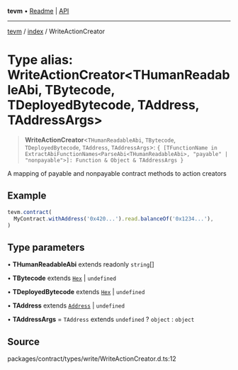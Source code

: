 **tevm** • [Readme](../../README.md) \| [API](../../modules.md)

***

[tevm](../../README.md) / [index](../README.md) / WriteActionCreator

# Type alias: WriteActionCreator\<THumanReadableAbi, TBytecode, TDeployedBytecode, TAddress, TAddressArgs\>

> **WriteActionCreator**\<`THumanReadableAbi`, `TBytecode`, `TDeployedBytecode`, `TAddress`, `TAddressArgs`\>: `{ [TFunctionName in ExtractAbiFunctionNames<ParseAbi<THumanReadableAbi>, "payable" | "nonpayable">]: Function & Object & TAddressArgs }`

A mapping of payable and nonpayable contract methods to action creators

## Example

```typescript
tevm.contract(
  MyContract.withAddress('0x420...').read.balanceOf('0x1234...'),
)
```

## Type parameters

• **THumanReadableAbi** extends readonly `string`[]

• **TBytecode** extends [`Hex`](Hex.md) \| `undefined`

• **TDeployedBytecode** extends [`Hex`](Hex.md) \| `undefined`

• **TAddress** extends [`Address`](Address.md) \| `undefined`

• **TAddressArgs** = `TAddress` extends `undefined` ? `object` : `object`

## Source

packages/contract/types/write/WriteActionCreator.d.ts:12
